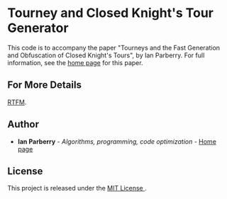 # Tourney and Closed Knight's Tour Generator

This code is to accompany the paper "Tourneys and the Fast Generation and Obfuscation of Closed Knight's Tours", by Ian Parberry. For full information, see the [home page](http://ianparberry.com/research/tourneys/) for this paper. 

## For More Details

[RTFM](http://ianparberry.com/research/tourneys/doxygen/).
 
## Author

* **Ian Parberry** - *Algorithms, programming, code optimization* - [Home page](http://ianparberry.com/)

## License

This project is released under the [MIT License ](https://github.com/Ian-Parberry/Tourney/blob/master/LICENSE).
